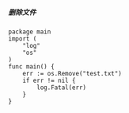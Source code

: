 ##### 删除文件
    package main
    import (
        "log"
        "os"
    )
    func main() {
        err := os.Remove("test.txt")
        if err != nil {
            log.Fatal(err)
        }
    }